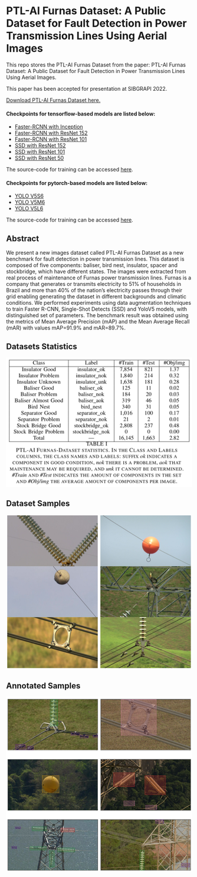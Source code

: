 # PTL-AI Furnas Dataset: A Public Dataset for Fault Detection in Power Transmission Lines Using Aerial Images

This repo stores the PTL-AI Furnas Dataset from the paper: PTL-AI Furnas Dataset: A Public Dataset for Fault Detection in Power Transmission Lines Using Aerial Images.


This paper has been accepted for presentation at SIBGRAPI 2022.

[Download PTL-AI Furnas Dataset here.](https://drive.google.com/file/d/1JfVxRV6C0vwLTBhW-C97fwj4gawraGHe/view?usp=sharing)

#### Checkpoints for tensorflow-based models are listed below:

- [Faster-RCNN with Inception](https://drive.google.com/file/d/1IicN0pIV33-3Z-17knrir9ldZx3kfV8-/view?usp=sharing)
- [Faster-RCNN with ResNet 152](https://drive.google.com/file/d/1AsPiiq5IIVXzWJ3QewD7BTQ29plB83j0/view?usp=sharing)
- [Faster-RCNN with ResNet 101](https://drive.google.com/file/d/1Pj5FaCFW4qt7BZreSZiish92kYAEn98H/view?usp=sharing)
- [SSD with ResNet 152](https://drive.google.com/file/d/15qwPU259B9cQC1otfFtOpG7Yyg8jreTL/view?usp=sharing)
- [SSD with ResNet 101](https://drive.google.com/file/d/1Fl6TWfrdN_ZfCTNUqZiqYCfG4hCuZHGH/view?usp=sharing)
- [SSD with ResNet 50](https://drive.google.com/file/d/1XCA-86Ve0lBaxsHvpe1jxFxkWCwUnlAf/view?usp=sharing)

The source-code for training can be accessed [here](https://github.com/freds0/fault_detection_power_transmission_lines).

#### Checkpoints for pytorch-based models are listed below:

- [YOLO V5S6](https://drive.google.com/file/d/1xyo-fT2hfDpVG1YYgX7RUNMhpf07ncI3/view?usp=sharing)
- [YOLO V5M6](https://drive.google.com/file/d/1PA2QPgY8BKugsuAuLfEEPMpXbMWDA-vW/view?usp=sharing)
- [YOLO V5L6](https://drive.google.com/file/d/1fGNbIyHX0HVrbIrHLBxoO0ft55bZTmcr/view?usp=sharing)

The source-code for training can be accessed [here](https://github.com/freds0/yolov5).


## Abstract
We present a new images dataset called PTL-AI Furnas Dataset as a new benchmark for fault detection in power
transmission lines. This dataset is composed of five components: baliser, bird nest, insulator, spacer and stockbridge, which have
different states. The images were extracted from real process of maintenance of Furnas power transmission lines. Furnas is
a company that generates or transmits electricity to 51% of households in Brazil and more than 40% of the nation’s electricity passes through their grid enabling generating the dataset in different backgrounds and climatic conditions. We performed experiments using data augmentation techniques to train Faster R-CNN, Single-Shot Detects (SSD) and YoloV5 models, with distinguished set of parameters. The benchmark result was obtained using the metrics of Mean Average Precision (mAP)
and the Mean Average Recall (mAR) with values mAP=91.9% and mAR=89.7%.

## Datasets Statistics

![statistics](imgs/statistics.png) 

## Dataset Samples

![samples](imgs/samples.png)

## Annotated Samples

![annotated_samples](imgs/annotated_samples.png)
